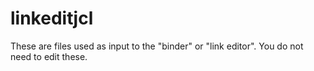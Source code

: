 # linkeditjcl

These are files used as input to the "binder" or "link editor". You do not need to edit these.